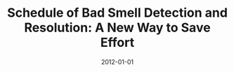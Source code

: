 ---
title: "Schedule of Bad Smell Detection and Resolution: A New Way to Save Effort"
collection: publications
permalink: /publication/2012-01-01-Schedule-of-Bad-Smell-Detection-and-Resolution-A-New-Way-to-Save-Effort
date: 2012-01-01
venue: 'IEEE Trans. Software Eng.'
paperurl: 'https://doi.org/10.1109/TSE.2011.9'
citation: ' Hui Liu,  Zhiyi Ma,  Weizhong Shao,  Zhendong Niu&quot;Schedule of Bad Smell Detection and Resolution: A New Way to Save Effort.&quot; IEEE Trans. Software Eng., 2012.'
---